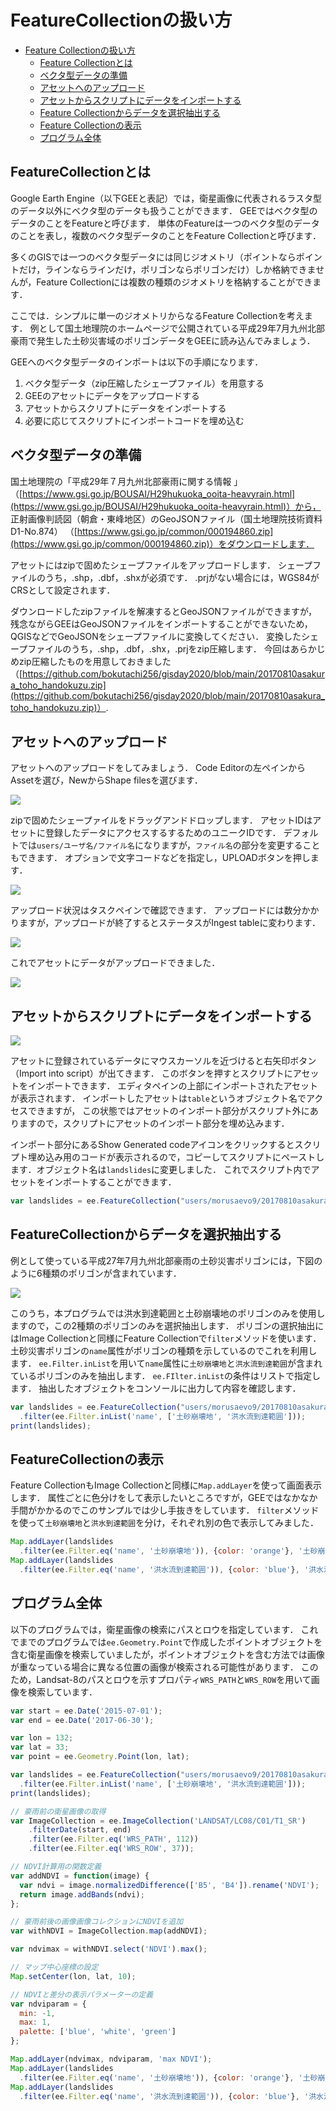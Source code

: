 # FeatureCollectionの扱い方
<!-- TOC depthFrom:1 depthTo:6 withLinks:1 updateOnSave:1 orderedList:0 -->

- [Feature Collectionの扱い方](#FeatureCollectionの扱い方)
	- [Feature Collectionとは](#FeatureCollectionとは)
	- [ベクタ型データの準備](#ベクタ型データの準備)
	- [アセットへのアップロード](#アセットへのアップロード)
	- [アセットからスクリプトにデータをインポートする](#アセットからスクリプトにデータをインポートする)
	- [Feature Collectionからデータを選択抽出する](#FeatureCollectionからデータを選択抽出する)
	- [Feature Collectionの表示](#FeatureCollectionの表示)
	- [プログラム全体](#プログラム全体)

<!-- /TOC -->


## FeatureCollectionとは
Google Earth Engine（以下GEEと表記）では，衛星画像に代表されるラスタ型のデータ以外にベクタ型のデータも扱うことができます．
GEEではベクタ型のデータのことをFeatureと呼びます．
単体のFeatureは一つのベクタ型のデータのことを表し，複数のベクタ型データのことをFeature Collectionと呼びます．

多くのGISでは一つのベクタ型データには同じジオメトリ（ポイントならポイントだけ，ラインならラインだけ，ポリゴンならポリゴンだけ）しか格納できませんが，Feature Collectionには複数の種類のジオメトリを格納することができます．

ここでは．シンプルに単一のジオメトリからなるFeature Collectionを考えます．
例として国土地理院のホームページで公開されている平成29年7月九州北部豪雨で発生した土砂災害域のポリゴンデータをGEEに読み込んでみましょう．

GEEへのベクタ型データのインポートは以下の手順になります．

1. ベクタ型データ（zip圧縮したシェープファイル）を用意する
2. GEEのアセットにデータをアップロードする
3. アセットからスクリプトにデータをインポートする
4. 必要に応じてスクリプトにインポートコードを埋め込む

## ベクタ型データの準備
国土地理院の「平成29年７月九州北部豪雨に関する情報
」（[https://www.gsi.go.jp/BOUSAI/H29hukuoka_ooita-heavyrain.html](https://www.gsi.go.jp/BOUSAI/H29hukuoka_ooita-heavyrain.html)）から，
正射画像判読図（朝倉・東峰地区）のGeoJSONファイル（国土地理院技術資料 D1-No.874）
（[https://www.gsi.go.jp/common/000194860.zip](https://www.gsi.go.jp/common/000194860.zip)）をダウンロードします．

アセットにはzipで固めたシェープファイルをアップロードします．
シェープファイルのうち，.shp，.dbf，.shxが必須です．
.prjがない場合には，WGS84がCRSとして設定されます．

ダウンロードしたzipファイルを解凍するとGeoJSONファイルができますが，
残念ながらGEEはGeoJSONファイルをインポートすることができないため，
QGISなどでGeoJSONをシェープファイルに変換してください．
変換したシェープファイルのうち，.shp，.dbf，.shx，.prjをzip圧縮します．
今回はあらかじめzip圧縮したものを用意しておきました（[https://github.com/bokutachi256/gisday2020/blob/main/20170810asakura_toho_handokuzu.zip](https://github.com/bokutachi256/gisday2020/blob/main/20170810asakura_toho_handokuzu.zip)）.

## アセットへのアップロード

アセットへのアップロードをしてみましょう．
Code Editorの左ペインからAssetを選び，NewからShape filesを選びます．

![](images/585e75d5cb85f1a5814408a744867999.png)

zipで固めたシェープァイルをドラッグアンドドロップします．
アセットIDはアセットに登録したデータにアクセスするするためのユニークIDです．
デフォルトでは`users/ユーザ名/ファイル名`になりますが，`ファイル名`の部分を変更することもできます．
オプションで文字コードなどを指定し，UPLOADボタンを押します．

![](images/12dd006129fb140cacd57ea23ccaa181.png)

アップロード状況はタスクペインで確認できます．
アップロードには数分かかりますが，アップロードが終了するとステータスがIngest tableに変わります．

![](images/d0b5bae114cdb24e23a3fa3da41e761d.png)

これでアセットにデータがアップロードできました．

![](images/6266f09aff3dea6329b3ad24b387e4cf.png)

## アセットからスクリプトにデータをインポートする

![](images/4ea8663f9620a214e3aacd330721f3de.png)

アセットに登録されているデータにマウスカーソルを近づけると右矢印ボタン（Import into script）が出てきます．
このボタンを押すとスクリプトにアセットをインポートできます．
エディタペインの上部にインポートされたアセットが表示されます．
インポートしたアセットは`table`というオブジェクト名でアクセスできますが，
この状態ではアセットのインポート部分がスクリプト外にありますので，スクリプトにアセットのインポート部分を埋め込みます．

インポート部分にあるShow Generated codeアイコンをクリックするとスクリプト埋め込み用のコードが表示されるので，コピーしてスクリプトにペーストします．オブジェクト名は`landslides`に変更しました．
これでスクリプト内でアセットをインポートすることができます．

```javascript
var landslides = ee.FeatureCollection("users/morusaevo9/20170810asakura_toho_handokuzu");
```

## FeatureCollectionからデータを選択抽出する

例として使っている平成27年7月九州北部豪雨の土砂災害ポリゴンには，下図のように6種類のポリゴンが含まれています．

![](images/480386d9e133150c35c338f1cde36efa.png)

このうち，本プログラムでは洪水到達範囲と土砂崩壊地のポリゴンのみを使用しますので，この2種類のポリゴンのみを選択抽出します．
ポリゴンの選択抽出にはImage Collectionと同様にFeature Collectionで`filter`メソッドを使います．
土砂災害ポリゴンの`name`属性がポリゴンの種類を示しているのでこれを利用します．
`ee.Filter.inList`を用いて`name`属性に`土砂崩壊地`と`洪水流到達範囲`が含まれているポリゴンのみを抽出します．
`ee.FIlter.inList`の条件はリストで指定します．
抽出したオブジェクトをコンソールに出力して内容を確認します．

```javascript
var landslides = ee.FeatureCollection("users/morusaevo9/20170810asakura_toho_handokuzu")
  .filter(ee.Filter.inList('name', ['土砂崩壊地', '洪水流到達範囲']));
print(landslides);
```

## FeatureCollectionの表示

Feature CollectionもImage Collectionと同様に`Map.addLayer`を使って画面表示します．
属性ごとに色分けをして表示したいところですが，GEEではなかなか手間がかかるのでこのサンプルでは少し手抜きをしています．
`filter`メソッドを使って`土砂崩壊地`と`洪水到達範囲`を分け，それぞれ別の色で表示してみました．

```javascript
Map.addLayer(landslides
  .filter(ee.Filter.eq('name', '土砂崩壊地')), {color: 'orange'}, '土砂崩壊地');
Map.addLayer(landslides
  .filter(ee.Filter.eq('name', '洪水流到達範囲')), {color: 'blue'}, '洪水流到達範囲');
```

## プログラム全体

以下のプログラムでは，衛星画像の検索にパスとロウを指定しています．
これでまでのプログラムでは`ee.Geometry.Point`で作成したポイントオブジェクトを含む衛星画像を検索していましたが，ポイントオブジェクトを含む方法では画像が重なっている場合に異なる位置の画像が検索される可能性があります．
このため，Landsat-8のパスとロウを示すプロパティ`WRS_PATH`と`WRS_ROW`を用いて画像を検索しています．

```javascript
var start = ee.Date('2015-07-01');
var end = ee.Date('2017-06-30');

var lon = 132;
var lat = 33;
var point = ee.Geometry.Point(lon, lat);

var landslides = ee.FeatureCollection("users/morusaevo9/20170810asakura_toho_handokuzu")
  .filter(ee.Filter.inList('name', ['土砂崩壊地', '洪水流到達範囲']));
print(landslides);

// 豪雨前の衛星画像の取得
var ImageCollection = ee.ImageCollection('LANDSAT/LC08/C01/T1_SR')
    .filterDate(start, end)
    .filter(ee.Filter.eq('WRS_PATH', 112))
    .filter(ee.Filter.eq('WRS_ROW', 37));

// NDVI計算用の関数定義
var addNDVI = function(image) {
  var ndvi = image.normalizedDifference(['B5', 'B4']).rename('NDVI');
  return image.addBands(ndvi);
};

// 豪雨前後の画像画像コレクションにNDVIを追加
var withNDVI = ImageCollection.map(addNDVI);

var ndvimax = withNDVI.select('NDVI').max();

// マップ中心座標の設定
Map.setCenter(lon, lat, 10);

// NDVIと差分の表示パラメーターの定義
var ndviparam = {
  min: -1,
  max: 1,
  palette: ['blue', 'white', 'green']
};

Map.addLayer(ndvimax, ndviparam, 'max NDVI');
Map.addLayer(landslides
  .filter(ee.Filter.eq('name', '土砂崩壊地')), {color: 'orange'}, '土砂崩壊地');
Map.addLayer(landslides
  .filter(ee.Filter.eq('name', '洪水流到達範囲')), {color: 'blue'}, '洪水流到達範囲');

```
